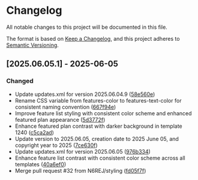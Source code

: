 # Changelog

All notable changes to this project will be documented in this file.

The format is based on [Keep a Changelog](https://keepachangelog.com/en/1.0.0/),
and this project adheres to [Semantic Versioning](https://semver.org/spec/v2.0.0.html).

## [2025.06.05.1] - 2025-06-05

### Changed

* Update updates.xml for version 2025.06.04.9 ([58e560e](https://github.com/N6REJ/mod_bears_pricing_tables/commit/58e560e))
* Rename CSS variable from features-color to features-text-color for consistent naming convention ([667f94e](https://github.com/N6REJ/mod_bears_pricing_tables/commit/667f94e))
* Improve feature list styling with consistent color scheme and enhanced featured plan appearance ([5d3772f](https://github.com/N6REJ/mod_bears_pricing_tables/commit/5d3772f))
* Enhance featured plan contrast with darker background in template 1240 ([c5ca2ad](https://github.com/N6REJ/mod_bears_pricing_tables/commit/c5ca2ad))
* Update version to 2025.06.05, creation date to 2025 June 05, and copyright year to 2025 ([7ce630f](https://github.com/N6REJ/mod_bears_pricing_tables/commit/7ce630f))
* Update updates.xml for version 2025.06.05 ([976b334](https://github.com/N6REJ/mod_bears_pricing_tables/commit/976b334))
* Enhance feature list contrast with consistent color scheme across all templates ([40a6ef0](https://github.com/N6REJ/mod_bears_pricing_tables/commit/40a6ef0))
* Merge pull request #32 from N6REJ/styling ([fd05f7f](https://github.com/N6REJ/mod_bears_pricing_tables/commit/fd05f7f))

